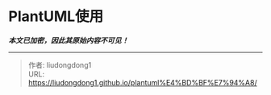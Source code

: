 # PlantUML使用

***本文已加密，因此其原始内容不可见！***

---

> 作者: liudongdong1  
> URL: https://liudongdong1.github.io/plantuml%E4%BD%BF%E7%94%A8/  


